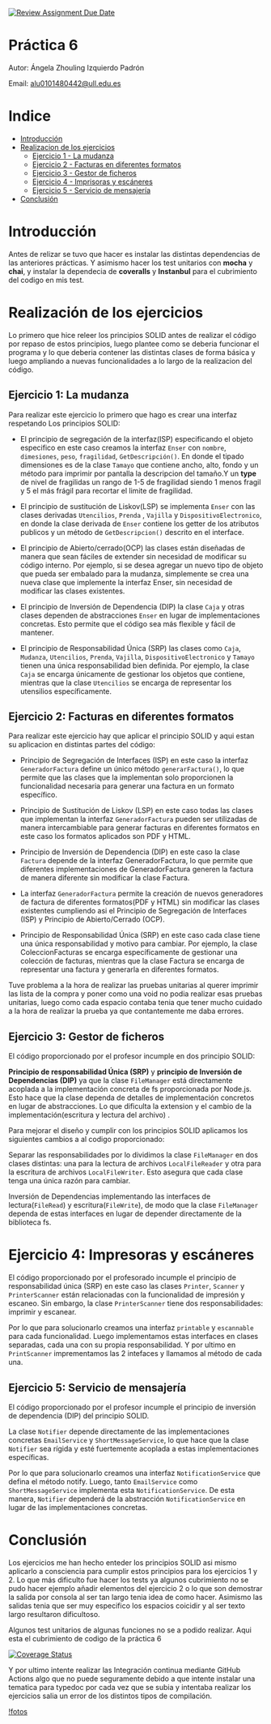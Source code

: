 [![Review Assignment Due Date](https://classroom.github.com/assets/deadline-readme-button-24ddc0f5d75046c5622901739e7c5dd533143b0c8e959d652212380cedb1ea36.svg)](https://classroom.github.com/a/G0JN8jPZ)

# Práctica 6

Autor: Ángela Zhouling Izquierdo Padrón

Email: alu0101480442@ull.edu.es

# Indice

- [Introducción](#introducción)
- [Realizacion de los ejercicios](#realización-de-los-ejercicios)
  - [Ejercicio 1 - La mudanza](#ejercicio-1-la-mudanza)
  - [Ejercicio 2 - Facturas en diferentes formatos](#ejercicio-2-facturas-en-diferentes-formatos)
  - [Ejercicio 3 - Gestor de ficheros](#ejercicio-3-gestor-de-ficheros)
  - [Ejercicio 4 - Imprisoras y escáneres](#ejercicio-4-impresoras-y-escáneres)
  - [Ejercicio 5 - Servicio de mensajería](#ejercicio-5-servicio-de-mensajería)
- [Conclusión](#conclusión)

# Introducción
Antes de relizar se tuvo que hacer es instalar las distintas dependencias de las anteriores prácticas. Y asimismo hacer los test unitarios con **mocha** y **chai**, y instalar la dependecia de **coveralls** y **Instanbul** para el cubrimiento del codigo en mis test. 

# Realización de los ejercicios

Lo primero que hice releer los principios SOLID antes de realizar el código por repaso de estos principios, luego plantee como se deberia funcionar el programa y lo que deberia contener las distintas clases de forma básica y luego ampliando a nuevas funcionalidades a lo largo de la realizacion del código.

## Ejercicio 1: La mudanza

Para realizar este ejercicio lo primero que hago es crear una interfaz respetando Los principios SOLID:

- El principio de segregación de la interfaz(ISP) especificando el objeto especifico en este caso creamos la interfaz `Enser` con `nombre`, `dimesiones`, `peso`, `fragilidad`, `GetDescripción()`. En donde el tipado dimensiones es de la clase `Tamayo` que contiene ancho, alto, fondo y un método para imprimir por pantalla la descripcion del tamaño.Y un **type** de nivel de fragilidas un rango de 1-5 de fragilidad siendo 1 menos fragil y 5 el más frágil para recortar el limite de fragilidad.

- El principio de sustitución de Liskov(LSP) se implementa `Enser` con las clases derivadas `Utencilios`, `Prenda` , `Vajilla` y `DispositivoElectronico`, en donde la clase derivada de `Enser` contiene los getter de los atributos publicos y un método de `GetDescripcion()` descrito en el interface.

- El principio de Abierto/cerrado(OCP) las clases están diseñadas de manera que sean fáciles de extender sin necesidad de modificar su código interno. Por ejemplo, si se desea agregar un nuevo tipo de objeto que pueda ser embalado para la mudanza, simplemente se crea una nueva clase que implemente la interfaz Enser, sin necesidad de modificar las clases existentes.

- El principio de Inversión de Dependencia (DIP) la clase `Caja` y otras clases dependen de abstracciones `Enser` en lugar de implementaciones concretas. Esto permite que el código sea más flexible y fácil de mantener.

- El principio de Responsabilidad Única (SRP) las clases como `Caja`, `Mudanza`, `Utencilios`, `Prenda`, `Vajilla`, `DispositivoElectronico` y `Tamayo` tienen una única responsabilidad bien definida. Por ejemplo, la clase `Caja` se encarga únicamente de gestionar los objetos que contiene, mientras que la clase `Utencilios` se encarga de representar los utensilios específicamente.

## Ejercicio 2: Facturas en diferentes formatos

Para realizar este ejercicio hay que aplicar el principio SOLID y aqui estan su aplicacion en distintas partes del código:

- Principio de Segregación de Interfaces (ISP) en este caso la interfaz `GeneradorFactura` define un único método `generarFactura()`, lo que permite que las clases que la implementan solo proporcionen la funcionalidad necesaria para generar una factura en un formato específico.

- Principio de Sustitución de Liskov (LSP) en este caso todas las clases que implementan la interfaz `GeneradorFactura` pueden ser utilizadas de manera intercambiable para generar facturas en diferentes formatos en este caso los formatos aplicados son PDF y HTML.

- Principio de Inversión de Dependencia (DIP) en este caso la clase `Factura` depende de la interfaz GeneradorFactura, lo que permite que diferentes implementaciones de GeneradorFactura generen la factura de manera diferente sin modificar la clase Factura.

- La interfaz `GeneradorFactura` permite la creación de nuevos generadores de factura de diferentes formatos(PDF y HTML) sin modificar las clases existentes cumpliendo asi el Principio de Segregación de Interfaces (ISP) y Principio de Abierto/Cerrado (OCP).

- Principio de Responsabilidad Única (SRP) en este caso cada clase tiene una única responsabilidad y motivo para cambiar. Por ejemplo, la clase ColeccionFacturas se encarga específicamente de gestionar una colección de facturas, mientras que la clase Factura se encarga de representar una factura y generarla en diferentes formatos.

Tuve problema a la hora de realizar las pruebas unitarias al querer imprimir las lista de la compra y poner como una void no podia realizar esas pruebas unitarias, luego como cada espacio contaba tenia que tener mucho cuidado a la hora de realizar la prueba ya que contantemente me daba errores.

## Ejercicio 3: Gestor de ficheros

El código proporcionado por el profesor incumple en dos principio SOLID:

**Principio de responsabilidad Única (SRP)** y **principio de Inversión de Dependencias (DIP)** ya que la clase `FileManager` está directamente acoplada a la implementación concreta de fs proporcionada por Node.js. Esto hace que la clase dependa de detalles de implementación concretos en lugar de abstracciones. Lo que dificulta la extension y el cambio de la implementación(escritura y lectura del archivo) .

Para mejorar el diseño y cumplir con los principios SOLID aplicamos los siguientes cambios a al codigo proporcionado:

Separar las responsabilidades por lo dividimos la clase `FileManager` en dos clases distintas: una para la lectura de archivos `LocalFileReader` y otra para la escritura de archivos `LocalFileWriter`. Esto asegura que cada clase tenga una única razón para cambiar.

Inversión de Dependencias implementando las interfaces de lectura(`FileRead`) y escritura(`FileWrite`), de modo que la clase `FileManager` dependa de estas interfaces en lugar de depender directamente de la biblioteca fs.

# Ejercicio 4: Impresoras y escáneres

El código proporcionado por el profesorado incumple el principio de responsabilidad única (SRP) en este caso las clases `Printer`, `Scanner` y `PrinterScanner` están relacionadas con la funcionalidad de impresión y escaneo. Sin embargo, la clase `PrinterScanner` tiene dos responsabilidades: imprimir y escanear.

Por lo que para solucionarlo creamos una interfaz `printable` y `escannable` para cada funcionalidad. Luego implementamos estas interfaces en clases separadas, cada una con su propia responsabilidad. Y por ultimo en `PrintScanner` imprementamos las 2 intefaces y llamamos al método de cada una.

## Ejercicio 5: Servicio de mensajería

El código proporcionado por el profesor incumple el principio de inversión de dependencia (DIP) del principio SOLID.

La clase `Notifier` depende directamente de las implementaciones concretas `EmailService` y `ShortMessageService`, lo que hace que la clase `Notifier` sea rígida y esté fuertemente acoplada a estas implementaciones específicas.

Por lo que para solucionarlo creamos una interfaz `NotificationService` que defina el método notify. Luego, tanto `EmailService` como `ShortMessageService` implementa esta `NotificationService`. De esta manera, `Notifier` dependerá de la abstracción `NotificationService` en lugar de las implementaciones concretas.

# Conclusión

Los ejercicios me han hecho enteder los principios SOLID asi mismo aplicarlo a consciencia para cumplir estos principios para los ejercicios 1 y 2. Lo que más dificulto fue hacer los tests ya algunos cubrimiento no se pudo hacer ejemplo añadir elementos del ejercicio 2 o lo que son demostrar la salida por consola al ser tan largo tenia idea de como hacer. Asimismo las salidas tenia que ser muy especifico los espacios coicidir y al ser texto largo resultaron dificultoso. 

Algunos test unitarios de algunas funciones no se a podido realizar. Aqui esta el cubrimiento de codigo de la práctica 6

[![Coverage Status](https://coveralls.io/repos/github/ULL-ESIT-INF-DSI-2324/ull-esit-inf-dsi-23-24-prct06-generics-solid-angelaizquiierdo/badge.svg)](https://coveralls.io/github/ULL-ESIT-INF-DSI-2324/ull-esit-inf-dsi-23-24-prct06-generics-solid-angelaizquiierdo)


Y por ultimo intente realizar las Integración continua mediante GitHub Actions algo que no puede seguramente debido a que intente instalar una tematica para typedoc por cada vez que se subia y intentaba realizar los ejercicios salia un error de los distintos tipos de compilación.


[!fotos](/fotos/error_integracion_continua_con_Action_Githug.png)


